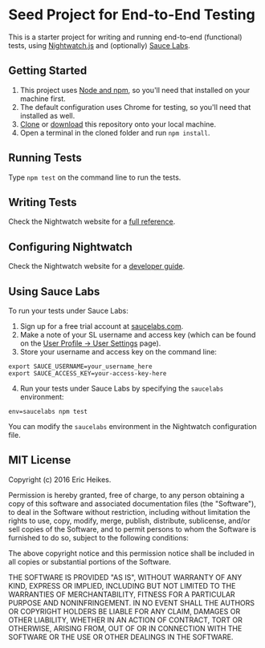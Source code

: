 # Seed Project for End-to-End Testing

This is a starter project for writing and running end-to-end (functional) tests, using [Nightwatch.js](http://nightwatchjs.org/) and (optionally) [Sauce Labs](https://saucelabs.com/).

## Getting Started

1. This project uses [Node and npm](https://nodejs.org/), so you'll need that installed on your machine first.
1. The default configuration uses Chrome for testing, so you'll need that installed as well.
1. [Clone](https://help.github.com/articles/cloning-a-repository/) or [download](https://github.com/eheikes/e2e-testing-seed/archive/master.zip) this repository onto your local machine.
1. Open a terminal in the cloned folder and run `npm install`.

## Running Tests

Type `npm test` on the command line to run the tests.

## Writing Tests

Check the Nightwatch website for a [full reference](http://nightwatchjs.org/api).

## Configuring Nightwatch

Check the Nightwatch website for a [developer guide](http://nightwatchjs.org/guide).

## Using Sauce Labs

To run your tests under Sauce Labs:

1. Sign up for a free trial account at [saucelabs.com](https://saucelabs.com).
2. Make a note of your SL username and access key (which can be found on the [User Profile -> User Settings](https://saucelabs.com/beta/user-settings) page).
3. Store your username and access key on the command line:

  ```
  export SAUCE_USERNAME=your_username_here
  export SAUCE_ACCESS_KEY=your-access-key-here
  ```

4. Run your tests under Sauce Labs by specifying the `saucelabs` environment:

  ```
  env=saucelabs npm test
  ```

You can modify the `saucelabs` environment in the Nightwatch configuration file.

## MIT License

Copyright (c) 2016 Eric Heikes.

Permission is hereby granted, free of charge, to any person obtaining a copy of this software and associated documentation files (the "Software"), to deal in the Software without restriction, including without limitation the rights to use, copy, modify, merge, publish, distribute, sublicense, and/or sell copies of the Software, and to permit persons to whom the Software is furnished to do so, subject to the following conditions:

The above copyright notice and this permission notice shall be included in all copies or substantial portions of the Software.

THE SOFTWARE IS PROVIDED "AS IS", WITHOUT WARRANTY OF ANY KIND, EXPRESS OR IMPLIED, INCLUDING BUT NOT LIMITED TO THE WARRANTIES OF MERCHANTABILITY, FITNESS FOR A PARTICULAR PURPOSE AND NONINFRINGEMENT. IN NO EVENT SHALL THE AUTHORS OR COPYRIGHT HOLDERS BE LIABLE FOR ANY CLAIM, DAMAGES OR OTHER LIABILITY, WHETHER IN AN ACTION OF CONTRACT, TORT OR OTHERWISE, ARISING FROM, OUT OF OR IN CONNECTION WITH THE SOFTWARE OR THE USE OR OTHER DEALINGS IN THE SOFTWARE.
